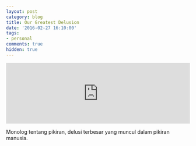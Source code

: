 ```yaml
---
layout: post
category: blog
title: Our Greatest Delusion
date: '2016-02-27 16:10:00'
tags:
- personal
comments: true
hidden: true
---
```


<iframe width="100%" height="166" scrolling="no" frameborder="no" src="https://w.soundcloud.com/player/?url=https%3A//api.soundcloud.com/tracks/249181645&amp;color=ff5500&amp;auto_play=false&amp;hide_related=false&amp;show_comments=true&amp;show_user=true&amp;show_reposts=false"></iframe>

Monolog tentang pikiran, delusi terbesar yang muncul dalam pikiran manusia.
